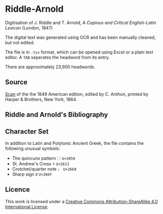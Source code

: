 # Riddle-Arnold
Digitisation of J. Riddle and T. Arnold, _A Copious and Critical English-Latin Lexicon_ (London, 1847)

The digital text was generated using OCR and has been manually cleaned, but not edited.

The file is in `.tsv` format, which can be opened using Excel or a plain text editor. A `TAB` seperates the headword from its entry.

There are approximately 23,900 headwords.

## Source
[Scan](https://archive.org/details/copiouscriticale00ridduoft) of the the 1849 American edition, edited by C. Anthon, printed by Harper & Brothers, New York, 1864.

## Riddle and Arnold's Bibliography


## Character Set
In addition to Latin and Polytonic Ancient Greek, the file contains the following unusual symbols:
* The quincunx pattern ⁙ `U+2059`
* St. Andrew's Cross ☓ `U+2613`
* Crotchet/quarter note ♩ `U+2669`
* Sharp sign ♯ `U+266F`

## Licence
This work is licensed under a [Creative Commons Attribution-ShareAlike 4.0 International License](http://creativecommons.org/licenses/by-sa/4.0/).
